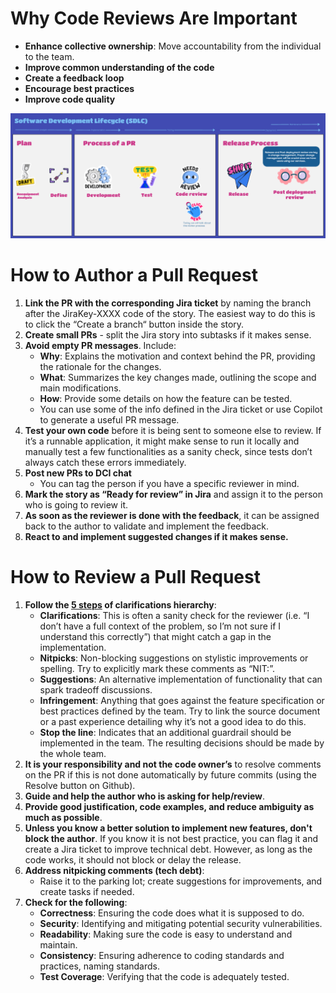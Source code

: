 # Why Code Reviews Are Important

- **Enhance collective ownership**: Move accountability from the individual to the team.
- **Improve common understanding of the code**
- **Create a feedback loop**
- **Encourage best practices**
- **Improve code quality**

![SDLC](assets/SDLC.png)

# How to Author a Pull Request

1. **Link the PR with the corresponding Jira ticket** by naming the branch after the JiraKey-XXXX code of the story. The easiest way to do this is to click the “Create a branch“ button inside the story.
2. **Create small PRs** - split the Jira story into subtasks if it makes sense.
3. **Avoid empty PR messages**. Include:
   - **Why**: Explains the motivation and context behind the PR, providing the rationale for the changes.
   - **What**: Summarizes the key changes made, outlining the scope and main modifications.
   - **How**: Provide some details on how the feature can be tested.
   - You can use some of the info defined in the Jira ticket or use Copilot to generate a useful PR message.
4. **Test your own code** before it is being sent to someone else to review. If it’s a runnable application, it might make sense to run it locally and manually test a few functionalities as a sanity check, since tests don’t always catch these errors immediately.
5. **Post new PRs to DCI chat**
   - You can tag the person if you have a specific reviewer in mind.
6. **Mark the story as “Ready for review” in Jira** and assign it to the person who is going to review it.
7. **As soon as the reviewer is done with the feedback**, it can be assigned back to the author to validate and implement the feedback.
8. **React to and implement suggested changes if it makes sense.**

# How to Review a Pull Request

1. **Follow the [5 steps](https://blog.shimin.io/are-code-reviews-crippling-your-delivery-process-how-categorizing-your-code-review-comments-can-speed-things-up) of clarifications hierarchy**:
   - **Clarifications**: This is often a sanity check for the reviewer (i.e. “I don’t have a full context of the problem, so I’m not sure if I understand this correctly”) that might catch a gap in the implementation.
   - **Nitpicks**: Non-blocking suggestions on stylistic improvements or spelling. Try to explicitly mark these comments as “NIT:”.
   - **Suggestions**: An alternative implementation of functionality that can spark tradeoff discussions.
   - **Infringement**: Anything that goes against the feature specification or best practices defined by the team. Try to link the source document or a past experience detailing why it’s not a good idea to do this.
   - **Stop the line**: Indicates that an additional guardrail should be implemented in the team. The resulting decisions should be made by the whole team.
2. **It is your responsibility and not the code owner’s** to resolve comments on the PR if this is not done automatically by future commits (using the Resolve button on Github).
3. **Guide and help the author who is asking for help/review**.
4. **Provide good justification, code examples, and reduce ambiguity as much as possible**.
5. **Unless you know a better solution to implement new features, don't block the author**. If you know it is not best practice, you can flag it and create a Jira ticket to improve technical debt. However, as long as the code works, it should not block or delay the release.
6. **Address nitpicking comments (tech debt)**:
   - Raise it to the parking lot; create suggestions for improvements, and create tasks if needed.
7. **Check for the following**:
   - **Correctness**: Ensuring the code does what it is supposed to do.
   - **Security**: Identifying and mitigating potential security vulnerabilities.
   - **Readability**: Making sure the code is easy to understand and maintain.
   - **Consistency**: Ensuring adherence to coding standards and practices, naming standards.
   - **Test Coverage**: Verifying that the code is adequately tested.
